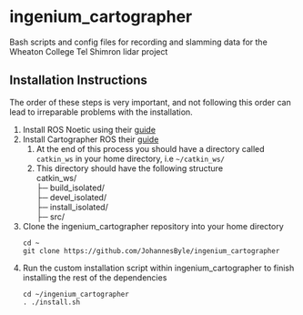 # ingenium_cartographer
Bash scripts and config files for recording and slamming data for the Wheaton College Tel Shimron lidar project

## Installation Instructions
The order of these steps is very important, and not following this order can lead to irreparable problems with the installation.

1. Install ROS Noetic using their [guide](http://wiki.ros.org/noetic/Installation/Ubuntu)
2. Install Cartographer ROS their [guide](https://google-cartographer-ros.readthedocs.io/en/latest/compilation.html)
    1. At the end of this process you should have a directory called `catkin_ws` in your home directory, i.e `~/catkin_ws/`
    2. This directory should have the following structure\
      catkin_ws/\
      ├─ build_isolated/\
      ├─ devel_isolated/\
      ├─ install_isolated/\
      ├─ src/
3. Clone the ingenium_cartographer repository into your home directory
    ```
    cd ~
    git clone https://github.com/JohannesByle/ingenium_cartographer
    ```
4. Run the custom installation script within ingenium_cartographer to finish installing the rest of the dependencies
    ```
    cd ~/ingenium_cartographer
    . ./install.sh
    ```
